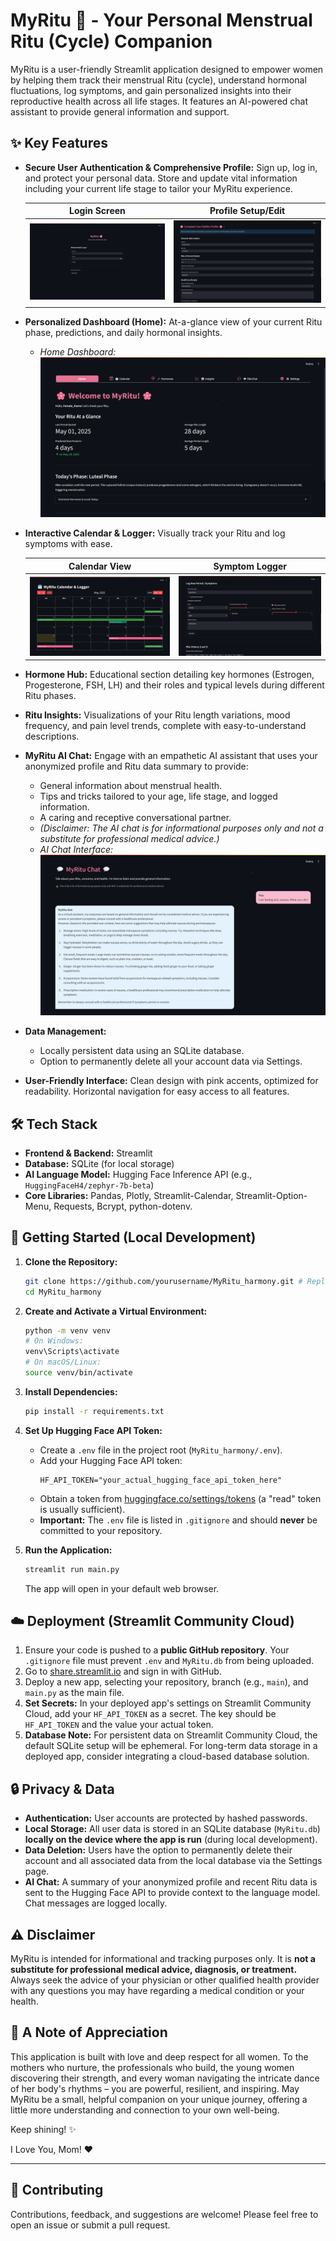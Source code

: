 # MyRitu 🌸 - Your Personal Menstrual Ritu (Cycle) Companion

MyRitu is a user-friendly Streamlit application designed to empower women by helping them track their menstrual Ritu (cycle), understand hormonal fluctuations, log symptoms, and gain personalized insights into their reproductive health across all life stages. It features an AI-powered chat assistant to provide general information and support.

## ✨ Key Features

*   **Secure User Authentication & Comprehensive Profile:** Sign up, log in, and protect your personal data. Store and update vital information including your current life stage to tailor your MyRitu experience.

    | Login Screen                      | Profile Setup/Edit                     |
    | :--------------------------------: | :------------------------------------: |
    | ![Login Screen](demo_images/image1.png) | ![Profile Setup](demo_images/image2.png) |

*   **Personalized Dashboard (Home):** At-a-glance view of your current Ritu phase, predictions, and daily hormonal insights.
    *   *Home Dashboard:*
        ![Home Dashboard](demo_images/image3.png)
*   **Interactive Calendar & Logger:** Visually track your Ritu and log symptoms with ease.

    | Calendar View                      | Symptom Logger                     |
    | :--------------------------------: | :--------------------------------: |
    | ![Calendar View](demo_images/image4.png) | ![Symptom Logger](demo_images/image5.png) |

*   **Hormone Hub:** Educational section detailing key hormones (Estrogen, Progesterone, FSH, LH) and their roles and typical levels during different Ritu phases.
*   **Ritu Insights:** Visualizations of your Ritu length variations, mood frequency, and pain level trends, complete with easy-to-understand descriptions.
*   **MyRitu AI Chat:** Engage with an empathetic AI assistant that uses your anonymized profile and Ritu data summary to provide:
    *   General information about menstrual health.
    *   Tips and tricks tailored to your age, life stage, and logged information.
    *   A caring and receptive conversational partner.
    *   *(Disclaimer: The AI chat is for informational purposes only and not a substitute for professional medical advice.)*
    *   *AI Chat Interface:*
        ![AI Chat Interface](demo_images/image6.png)
*   **Data Management:**
    *   Locally persistent data using an SQLite database.
    *   Option to permanently delete all your account data via Settings.
*   **User-Friendly Interface:** Clean design with pink accents, optimized for readability. Horizontal navigation for easy access to all features.

## 🛠️ Tech Stack

*   **Frontend & Backend:** Streamlit
*   **Database:** SQLite (for local storage)
*   **AI Language Model:** Hugging Face Inference API (e.g., `HuggingFaceH4/zephyr-7b-beta`)
*   **Core Libraries:** Pandas, Plotly, Streamlit-Calendar, Streamlit-Option-Menu, Requests, Bcrypt, python-dotenv.

## 🚀 Getting Started (Local Development)

1.  **Clone the Repository:**
    ```bash
    git clone https://github.com/yourusername/MyRitu_harmony.git # Replace with your repo URL
    cd MyRitu_harmony
    ```

2.  **Create and Activate a Virtual Environment:**
    ```bash
    python -m venv venv
    # On Windows:
    venv\Scripts\activate
    # On macOS/Linux:
    source venv/bin/activate
    ```

3.  **Install Dependencies:**
    ```bash
    pip install -r requirements.txt
    ```

4.  **Set Up Hugging Face API Token:**
    *   Create a `.env` file in the project root (`MyRitu_harmony/.env`).
    *   Add your Hugging Face API token:
        ```env
        HF_API_TOKEN="your_actual_hugging_face_api_token_here"
        ```
    *   Obtain a token from [huggingface.co/settings/tokens](https://huggingface.co/settings/tokens) (a "read" token is usually sufficient).
    *   **Important:** The `.env` file is listed in `.gitignore` and should **never** be committed to your repository.

5.  **Run the Application:**
    ```bash
    streamlit run main.py
    ```
    The app will open in your default web browser.

## ☁️ Deployment (Streamlit Community Cloud)

1.  Ensure your code is pushed to a **public GitHub repository**. Your `.gitignore` file must prevent `.env` and `MyRitu.db` from being uploaded.
2.  Go to [share.streamlit.io](https://share.streamlit.io) and sign in with GitHub.
3.  Deploy a new app, selecting your repository, branch (e.g., `main`), and `main.py` as the main file.
4.  **Set Secrets:** In your deployed app's settings on Streamlit Community Cloud, add your `HF_API_TOKEN` as a secret. The key should be `HF_API_TOKEN` and the value your actual token.
5.  **Database Note:** For persistent data on Streamlit Community Cloud, the default SQLite setup will be ephemeral. For long-term data storage in a deployed app, consider integrating a cloud-based database solution.

## 🔒 Privacy & Data

*   **Authentication:** User accounts are protected by hashed passwords.
*   **Local Storage:** All user data is stored in an SQLite database (`MyRitu.db`) **locally on the device where the app is run** (during local development).
*   **Data Deletion:** Users have the option to permanently delete their account and all associated data from the local database via the Settings page.
*   **AI Chat:** A summary of your anonymized profile and recent Ritu data is sent to the Hugging Face API to provide context to the language model. Chat messages are logged locally.

## ⚠️ Disclaimer

MyRitu is intended for informational and tracking purposes only. It is **not a substitute for professional medical advice, diagnosis, or treatment.** Always seek the advice of your physician or other qualified health provider with any questions you may have regarding a medical condition or your health.

## 💖 A Note of Appreciation

This application is built with love and deep respect for all women. To the mothers who nurture, the professionals who build, the young women discovering their strength, and every woman navigating the intricate dance of her body's rhythms – you are powerful, resilient, and inspiring. May MyRitu be a small, helpful companion on your unique journey, offering a little more understanding and connection to your own well-being.

Keep shining! ✨

I Love You, Mom! ❤️

---

## 🤝 Contributing

Contributions, feedback, and suggestions are welcome! Please feel free to open an issue or submit a pull request.
